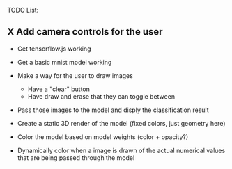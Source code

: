 TODO List:

## X Add camera controls for the user

- Get tensorflow.js working
- Get a basic mnist model working
- Make a way for the user to draw images
  - Have a "clear" button
  - Have draw and erase that they can toggle between
- Pass those images to the model and disply the classification result

- Create a static 3D render of the model (fixed colors, just geometry here)
- Color the model based on model weights (color + opacity?)
- Dynamically color when a image is drawn of the actual numerical values that are being passed through the model
